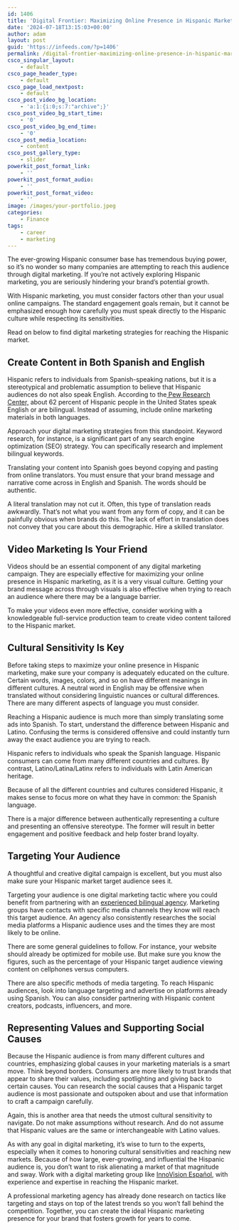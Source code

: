 ```yaml
---
id: 1406
title: 'Digital Frontier: Maximizing Online Presence in Hispanic Marketing'
date: '2024-07-18T13:15:03+00:00'
author: adam
layout: post
guid: 'https://infeeds.com/?p=1406'
permalink: /digital-frontier-maximizing-online-presence-in-hispanic-marketing/
csco_singular_layout:
    - default
csco_page_header_type:
    - default
csco_page_load_nextpost:
    - default
csco_post_video_bg_location:
    - 'a:1:{i:0;s:7:"archive";}'
csco_post_video_bg_start_time:
    - '0'
csco_post_video_bg_end_time:
    - '0'
csco_post_media_location:
    - content
csco_post_gallery_type:
    - slider
powerkit_post_format_link:
    - ''
powerkit_post_format_audio:
    - ''
powerkit_post_format_video:
    - ''
image: /images/your-portfolio.jpeg
categories:
    - Finance
tags:
    - career
    - marketing
---
```


The ever-growing Hispanic consumer base has tremendous buying power, so it’s no wonder so many companies are attempting to reach this audience through digital marketing. If you’re not actively exploring Hispanic marketing, you are seriously hindering your brand’s potential growth.

With Hispanic marketing, you must consider factors other than your usual online campaigns. The standard engagement goals remain, but it cannot be emphasized enough how carefully you must speak directly to the Hispanic culture while respecting its sensitivities.

Read on below to find digital marketing strategies for reaching the Hispanic market.

## **Create Content in Both Spanish and English**

Hispanic refers to individuals from Spanish-speaking nations, but it is a stereotypical and problematic assumption to believe that Hispanic audiences do not also speak English. According to the[ Pew Research Center,](https://www.pewresearch.org/short-reads/2015/03/24/a-majority-of-english-speaking-hispanics-in-the-u-s-are-bilingual/) about 62 percent of Hispanic people in the United States speak English or are bilingual. Instead of assuming, include online marketing materials in both languages.

Approach your digital marketing strategies from this standpoint. Keyword research, for instance, is a significant part of any search engine optimization (SEO) strategy. You can specifically research and implement bilingual keywords.

Translating your content into Spanish goes beyond copying and pasting from online translators. You must ensure that your brand message and narrative come across in English and Spanish. The words should be authentic.

A literal translation may not cut it. Often, this type of translation reads awkwardly. That’s not what you want from any form of copy, and it can be painfully obvious when brands do this. The lack of effort in translation does not convey that you care about this demographic. Hire a skilled translator.

## **Video Marketing Is Your Friend**

Videos should be an essential component of any digital marketing campaign. They are especially effective for maximizing your online presence in Hispanic marketing, as it is a very visual culture. Getting your brand message across through visuals is also effective when trying to reach an audience where there may be a language barrier.

To make your videos even more effective, consider working with a knowledgeable full-service production team to create video content tailored to the Hispanic market.

## **Cultural Sensitivity Is Key**

Before taking steps to maximize your online presence in Hispanic marketing, make sure your company is adequately educated on the culture. Certain words, images, colors, and so on have different meanings in different cultures. A neutral word in English may be offensive when translated without considering linguistic nuances or cultural differences. There are many different aspects of language you must consider.

Reaching a Hispanic audience is much more than simply translating some ads into Spanish. To start, understand the difference between Hispanic and Latino. Confusing the terms is considered offensive and could instantly turn away the exact audience you are trying to reach.

Hispanic refers to individuals who speak the Spanish language. Hispanic consumers can come from many different countries and cultures. By contrast, Latino/Latina/Latinx refers to individuals with Latin American heritage.

Because of all the different countries and cultures considered Hispanic, it makes sense to focus more on what they have in common: the Spanish language.

There is a major difference between authentically representing a culture and presenting an offensive stereotype. The former will result in better engagement and positive feedback and help foster brand loyalty.

## **Targeting Your Audience**

A thoughtful and creative digital campaign is excellent, but you must also make sure your Hispanic market target audience sees it.

Targeting your audience is one digital marketing tactic where you could benefit from partnering with an [experienced bilingual agency](https://teaminnovision.com/innovision-espanol/). Marketing groups have contacts with specific media channels they know will reach this target audience. An agency also consistently researches the social media platforms a Hispanic audience uses and the times they are most likely to be online.

There are some general guidelines to follow. For instance, your website should already be optimized for mobile use. But make sure you know the figures, such as the percentage of your Hispanic target audience viewing content on cellphones versus computers.

There are also specific methods of media targeting. To reach Hispanic audiences, look into language targeting and advertise on platforms already using Spanish. You can also consider partnering with Hispanic content creators, podcasts, influencers, and more.

## **Representing Values and Supporting Social Causes**

Because the Hispanic audience is from many different cultures and countries, emphasizing global causes in your marketing materials is a smart move. Think beyond borders. Consumers are more likely to trust brands that appear to share their values, including spotlighting and giving back to certain causes. You can research the social causes that a Hispanic target audience is most passionate and outspoken about and use that information to craft a campaign carefully.

Again, this is another area that needs the utmost cultural sensitivity to navigate. Do not make assumptions without research. And do not assume that Hispanic values are the same or interchangeable with Latino values.

As with any goal in digital marketing, it’s wise to turn to the experts, especially when it comes to honoring cultural sensitivities and reaching new markets. Because of how large, ever-growing, and influential the Hispanic audience is, you don’t want to risk alienating a market of that magnitude and sway. Work with a digital marketing group like [InnoVision Español](https://teaminnovision.com/innovision-espanol/), with experience and expertise in reaching the Hispanic market.

A professional marketing agency has already done research on tactics like targeting and stays on top of the latest trends so you won’t fall behind the competition. Together, you can create the ideal Hispanic marketing presence for your brand that fosters growth for years to come.